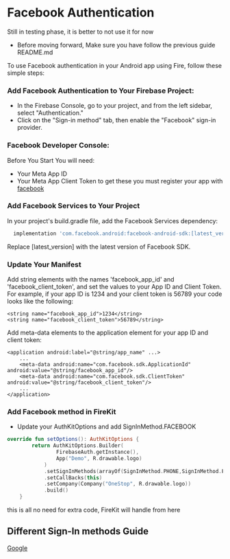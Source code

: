 
# Facebook Authentication

Still in testing phase, it is better to not use it for now



- Before moving forward, Make sure you have follow the previous guide README.md

To use Facebook authentication in your Android app using Fire, follow these simple steps:

### Add Facebook Authentication to Your Firebase Project:

- In the Firebase Console, go to your project, and from the left sidebar, select "Authentication."
- Click on the "Sign-in method" tab, then enable the "Facebook" sign-in provider.

### Facebook Developer Console:
Before You Start You will need:
- Your Meta App ID
- Your Meta App Client Token
  to get these you must register your app with [facebook](https://developers.facebook.com/quickstarts/?platform=android)

### Add Facebook Services to Your Project
In your project's build.gradle file, add the Facebook Services dependency:
```gradle
  implementation 'com.facebook.android:facebook-android-sdk:[latest_version]'

```
Replace [latest_version] with the latest version of Facebook SDK.

### Update Your Manifest

Add string elements with the names 'facebook_app_id' and 'facebook_client_token', and set the values to your App ID and Client Token. For example, if your app ID is 1234 and your client token is 56789 your code looks like the following:

```res
<string name="facebook_app_id">1234</string>
<string name="facebook_client_token">56789</string>

```
Add meta-data elements to the application element for your app ID and client token:

```manifiest 
<application android:label="@string/app_name" ...>
    ...
    <meta-data android:name="com.facebook.sdk.ApplicationId" android:value="@string/facebook_app_id"/>
    <meta-data android:name="com.facebook.sdk.ClientToken" android:value="@string/facebook_client_token"/>
    ...
</application>

```


### Add Facebook method in FireKit

- Update your AuthKitOptions and add SignInMethod.FACEBOOK

```kotlin
override fun setOptions(): AuthKitOptions {
        return AuthKitOptions.Builder(
                FirebaseAuth.getInstance(),
                App("Demo", R.drawable.logo)
            )
            .setSignInMethods(arrayOf(SignInMethod.PHONE,SignInMethod.FACEBOOK))
            .setCallBacks(this)
            .setCompany(Company("OneStop", R.drawable.logo))
            .build()
    }


```

this is all no need for extra code, FireKit will handle from here
## Different Sign-In methods Guide


[Google](https://github.com/Wasi-Ibn-Adam/FireKit/GOOGLE.md)

